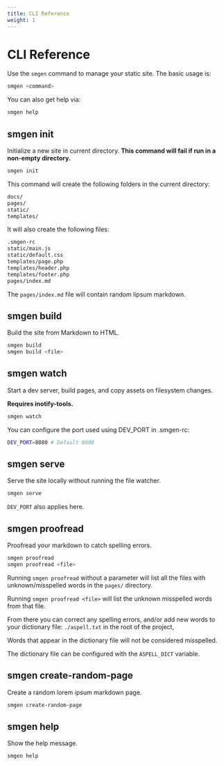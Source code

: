 ```yaml
---
title: CLI Reference
weight: 1
---
```


# CLI Reference

Use the `smgen` command to manage your static site. The basic usage is:

```bash
smgen <command>
```

You can also get help via:

```bash
smgen help
```
## smgen init

Initialize a new site in current directory. **This command will fail if run in a non-empty directory.**

```bash
smgen init
```

This command will create the following folders in the current directory:

```bash
docs/
pages/
static/
templates/
```

It will also create the following files:

```bash
.smgen-rc
static/main.js
static/default.css
templates/page.php
templates/header.php
templates/footer.php
pages/index.md
```

The `pages/index.md` file will contain random lipsum markdown.

## smgen build

Build the site from Markdown to HTML.

```bash
smgen build
smgen build <file>
```

## smgen watch

Start a dev server, build pages, and copy assets on filesystem changes.

**Requires inotify-tools.**

```bash
smgen watch
```

You can configure the port used using DEV_PORT in .smgen-rc:

```bash
DEV_PORT=8080 # Default 8000
```

## smgen serve

Serve the site locally without running the file watcher.

```bash
smgen serve
```

`DEV_PORT` also applies here.

## smgen proofread

Proofread your markdown to catch spelling errors.

```bash
smgen proofread
smgen proofread <file>
```

Running `smgen proofread` without a parameter will list all the files with unknown/misspelled words in the `pages/` directory.

Running `smgen proofread <file>` will list the unknown misspelled words from that file.

From there you can correct any spelling errors, and/or add new words to your dictionary file: `./aspell.txt` in the root of the project,

Words that appear in the dictionary file will not be considered misspelled.

The dictionary file can be configured with the `ASPELL_DICT` variable.

## smgen create-random-page

Create a random lorem ipsum markdown page.

```bash
smgen create-random-page
```

## smgen help

Show the help message.

```bash
smgen help
```

